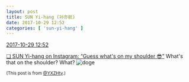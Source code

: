 ```yaml
---
layout: post
title: SUN Yi-hang (孙亦航)
date: 2017-10-29 12:52
categories: [ 'sun-yi-hang' ]
---
```


<div class="weibo-info">
  <a href="http://weibo.com/2565158051/FsBqfd2zc">2017-10-29 12:52</a>
</div>

[❏ SUN Yi-hang on Instagram: “Guess what's on my shoulder 😎”](https://instagram.com/p/Ba0a8d6DlSf/) What's that on the shoulder? What? ![doge](http://img.t.sinajs.cn/t4/appstyle/expression/ext/normal/b6/doge_org.gif)

<!-- more -->

<small>(This post is from [@YXZHty](http://weibo.com/2565158051).)</small>
